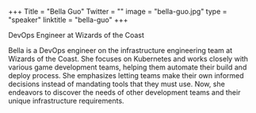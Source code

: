 +++
Title = "Bella Guo"
Twitter = ""
image = "bella-guo.jpg"
type = "speaker"
linktitle = "bella-guo"
+++

DevOps Engineer at Wizards of the Coast

Bella is a DevOps engineer on the infrastructure engineering team at Wizards of the Coast. She focuses on Kubernetes and works closely with various game development teams, helping them automate their build and deploy process. She emphasizes letting teams make their own informed decisions instead of mandating tools that they must use. Now, she endeavors to discover the needs of other development teams and their unique infrastructure requirements.

